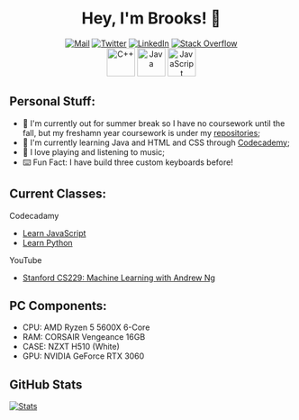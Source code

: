 <div align="center">
    <h1>Hey, I'm Brooks! 👋</h1>
</div>

<div align="center">
    <a href="mailto:brksjcksn03@protonmail.com"><img src="https://img.shields.io/badge/ProtonMail-8B89CC?style=flat&logo=protonmail&logoColor=white" alt="Mail"></a>
    <a href="https://twitter.com/brksjcksn"><img src="https://img.shields.io/badge/Twitter-1DA1F2?style=flat&logo=twitter&logoColor=white" alt="Twitter"></a>
    <a href="https://www.linkedin.com/in/brooks-jackson/"><img src="https://img.shields.io/badge/LinkedIn-0077B5?style=flat&logo=linkedin&logoColor=white" alt="LinkedIn"></a>
    <a href="https://stackoverflow.com/users/19327189/brooks-a-jackson"><img src="https://img.shields.io/badge/Stack%20Overflow-F58025.svg?&style-flat&logo=stackoverflow&logoColor=white" alt="Stack Overflow"></a>
    <br />
    <img alt="C++" width="50px" src="https://raw.githubusercontent.com/rahul-jha98/README_icons/main/language_and_tools/square/c%2B%2B/c%2B%2B.svg" />
    <img alt="Java" width="50px" src="https://raw.githubusercontent.com/rahul-jha98/README_icons/main/language_and_tools/square/java/java.svg" />
    <img alt="JavaScript" width="50px" src="https://raw.githubusercontent.com/rahul-jha98/README_icons/main/language_and_tools/square/javascript/javascript.svg" />
</div>

## Personal Stuff:
* 🔭 I'm currently out for summer break so I have no coursework until the fall, but my freshamn year coursework is under my [repositories](https://github.com/bjaxqq?tab=repositories);
* 🌱 I'm currently learning Java and HTML and CSS through [Codecademy](https://www.codecademy.com/);
* 🎸 I love playing and listening to music;
* ⌨️ Fun Fact: I have build three custom keyboards before!

## Current Classes:

Codecadamy
* [Learn JavaScript](https://www.codecademy.com/learn/introduction-to-javascript)
* [Learn Python](https://www.codecademy.com/learn/learn-python-3)

YouTube
* [Stanford CS229: Machine Learning with Andrew Ng](https://youtube.com/playlist?list=PLoROMvodv4rMiGQp3WXShtMGgzqpfVfbU)

## PC Components:

* CPU: AMD Ryzen 5 5600X 6-Core
* RAM: CORSAIR Vengeance 16GB
* CASE: NZXT H510 (White)
* GPU: NVIDIA GeForce RTX 3060

## GitHub Stats

[![Stats](https://github-readme-stats.vercel.app/api?username=bjaxqq&theme=nord&show_icons=true)](https://github.com/anuraghazra/github-readme-stats)
